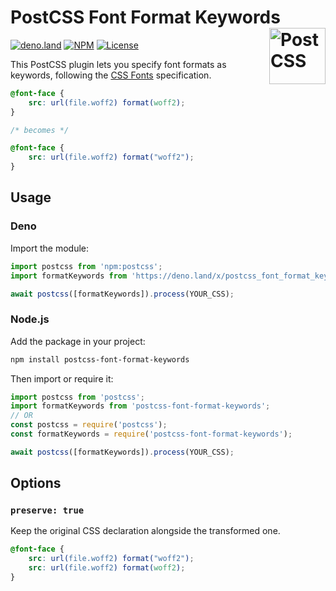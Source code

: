 # PostCSS Font Format Keywords [<img src="https://api.postcss.org/logo.svg" alt="PostCSS" width="90" height="90" align="right">](https://github.com/postcss/postcss)

[![deno.land](https://deno.land/badge/postcss_font_format_keywords/version)](https://deno.land/x/postcss_font_format_keywords)
[![NPM](https://img.shields.io/npm/v/postcss-font-format-keywords.svg)](https://www.npmjs.com/package/postcss-font-format-keywords)
[![License](https://img.shields.io/npm/l/postcss-font-format-keywords.svg)](LICENSE)

This PostCSS plugin lets you specify font formats as keywords, following the
[CSS Fonts](https://drafts.csswg.org/css-fonts-4/#font-format-values)
specification.

```css
@font-face {
	src: url(file.woff2) format(woff2);
}

/* becomes */

@font-face {
	src: url(file.woff2) format("woff2");
}
```

## Usage

### Deno

Import the module:

```js
import postcss from 'npm:postcss';
import formatKeywords from 'https://deno.land/x/postcss_font_format_keywords@4.0.0/mod.js';

await postcss([formatKeywords]).process(YOUR_CSS);
```

### Node.js

Add the package in your project:

```sh
npm install postcss-font-format-keywords
```

Then import or require it:

```js
import postcss from 'postcss';
import formatKeywords from 'postcss-font-format-keywords';
// OR
const postcss = require('postcss');
const formatKeywords = require('postcss-font-format-keywords');

await postcss([formatKeywords]).process(YOUR_CSS);
```

## Options

### `preserve: true`

Keep the original CSS declaration alongside the transformed one.

```css
@font-face {
	src: url(file.woff2) format("woff2");
	src: url(file.woff2) format(woff2);
}
```
